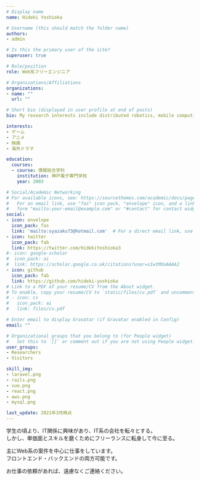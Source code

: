 ```yaml
---
# Display name
name: Hideki Yoshioka

# Username (this should match the folder name)
authors:
- admin

# Is this the primary user of the site?
superuser: true

# Role/position
role: Web系フリーエンジニア

# Organizations/Affiliations
organizations:
- name: ""
  url: ""

# Short bio (displayed in user profile at end of posts)
bio: My research interests include distributed robotics, mobile computing and programmable matter.

interests:
- ゲーム
- アニメ
- 映画
- 海外ドラマ

education:
  courses:
  - course: 情報総合学科
    institution: 神戸電子専門学校
    year: 2003

# Social/Academic Networking
# For available icons, see: https://sourcethemes.com/academic/docs/page-builder/#icons
#   For an email link, use "fas" icon pack, "envelope" icon, and a link in the
#   form "mailto:your-email@example.com" or "#contact" for contact widget.
social:
- icon: envelope
  icon_pack: fas
  link: 'mailto:syazaku73@hotmail.com'  # For a direct email link, use "mailto:test@example.org".
- icon: twitter
  icon_pack: fab
  link: https://twitter.com/HidekiYoshioka3
#- icon: google-scholar
#  icon_pack: ai
#  link: https://scholar.google.co.uk/citations?user=sIwtMXoAAAAJ
- icon: github
  icon_pack: fab
  link: https://github.com/hideki-yoshioka
# Link to a PDF of your resume/CV from the About widget.
# To enable, copy your resume/CV to `static/files/cv.pdf` and uncomment the lines below.
# - icon: cv
#   icon_pack: ai
#   link: files/cv.pdf

# Enter email to display Gravatar (if Gravatar enabled in Config)
email: ""

# Organizational groups that you belong to (for People widget)
#   Set this to `[]` or comment out if you are not using People widget.
user_groups:
- Researchers
- Visitors

skill_img:
- laravel.png
- rails.png
- vue.png
- react.png
- aws.png
- mysql.png

last_update: 2021年3月時点
---
```


学生の頃より、IT関係に興味があり、IT系の会社を転々とする。    
しかし、単価面とスキルを磨くためにフリーランスに転身して今に至る。  

主にWeb系の案件を中心に仕事をしています。  
フロントエンド・バックエンドの両方可能です。  

お仕事の依頼があれば、遠慮なくご連絡ください。
